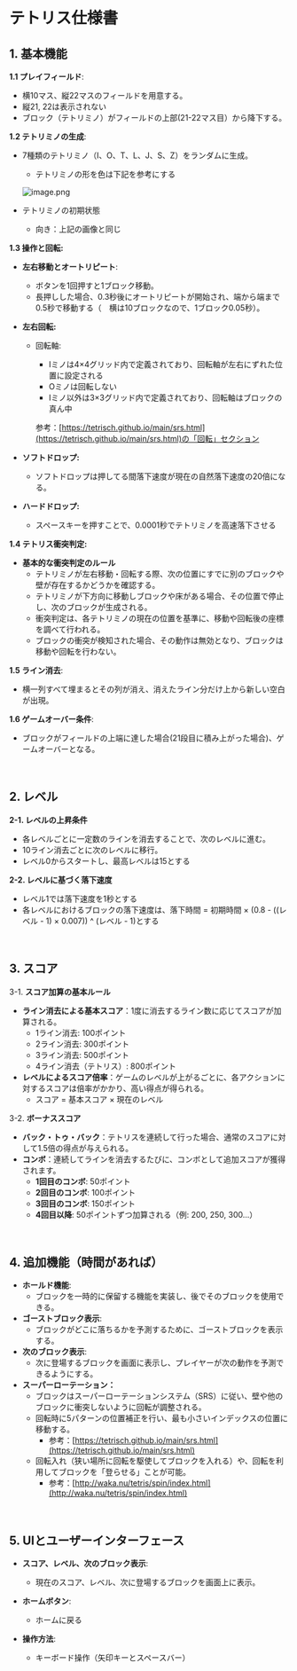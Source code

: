 # テトリス仕様書

## 1. **基本機能**

**1.1 プレイフィールド**:

- 横10マス、縦22マスのフィールドを用意する。
- 縦21, 22は表示されない
- ブロック（テトリミノ）がフィールドの上部(21-22マス目）から降下する。

**1.2 テトリミノの生成**:

- 7種類のテトリミノ（I、O、T、L、J、S、Z）をランダムに生成。
    - テトリミノの形を色は下記を参考にする
    
    ![image.png](https://img.atwiki.jp/tetrismaps/attach/75/379/2020y10m27d_085257857.jpg)
    
- テトリミノの初期状態
    - 向き：上記の画像と同じ
    

**1.3 操作と回転:**

- **左右移動とオートリピート**:
    - ボタンを1回押すと1ブロック移動。
    - 長押しした場合、0.3秒後にオートリピートが開始され、端から端まで0.5秒で移動する（　横は10ブロックなので、1ブロック0.05秒）。
- **左右回転:**
    - 回転軸:
        - Iミノは4×4グリッド内で定義されており、回転軸が左右にずれた位置に設定される
        - Oミノは回転しない
        - Iミノ以外は3×3グリッド内で定義されており、回転軸はブロックの真ん中
        
        参考：[https://tetrisch.github.io/main/srs.html](https://tetrisch.github.io/main/srs.html)の「回転」セクション
        
- **ソフトドロップ:**
    - ソフトドロップは押してる間落下速度が現在の自然落下速度の20倍になる。
- **ハードドロップ:**
    - スペースキーを押すことで、0.0001秒でテトリミノを高速落下させる
    

**1.4 テトリス衝突判定:**

- **基本的な衝突判定のルール**
    - テトリミノが左右移動・回転する際、次の位置にすでに別のブロックや壁が存在するかどうかを確認する。
    - テトリミノが下方向に移動しブロックや床がある場合、その位置で停止し、次のブロックが生成される。
    - 衝突判定は、各テトリミノの現在の位置を基準に、移動や回転後の座標を調べて行われる。
    - ブロックの衝突が検知された場合、その動作は無効となり、ブロックは移動や回転を行わない。
    

**1.5 ライン消去**:

- 横一列すべて埋まるとその列が消え、消えたライン分だけ上から新しい空白が出現。

**1.6 ゲームオーバー条件**:

- ブロックがフィールドの上端に達した場合(21段目に積み上がった場合)、ゲームオーバーとなる。

<br>

## 2. レベル

**2-1. レベルの上昇条件**

- 各レベルごとに一定数のラインを消去することで、次のレベルに進む。
- 10ライン消去ごとに次のレベルに移行。
- レベル0からスタートし、最高レベルは15とする

**2-2. レベルに基づく落下速度**

- レベル1では落下速度を1秒とする
- 各レベルにおけるブロックの落下速度は、落下時間 = 初期時間 × (0.8 - ((レベル - 1) × 0.007)) ^ (レベル - 1)とする

<br>

## 3. スコア

3-1. **スコア加算の基本ルール**

- **ライン消去による基本スコア**：1度に消去するライン数に応じてスコアが加算される。
    - 1ライン消去: 100ポイント
    - 2ライン消去: 300ポイント
    - 3ライン消去: 500ポイント
    - 4ライン消去（テトリス）: 800ポイント
- **レベルによるスコア倍率**：ゲームのレベルが上がるごとに、各アクションに対するスコアは倍率がかかり、高い得点が得られる。
    - スコア = 基本スコア × 現在のレベル
    

3-2. **ボーナススコア**

- **バック・トゥ・バック**：テトリスを連続して行った場合、通常のスコアに対して1.5倍の得点が与えられる。
- **コンボ**：連続してラインを消去するたびに、コンボとして追加スコアが獲得されます。
    - **1回目のコンボ**: 50ポイント
    - **2回目のコンボ**: 100ポイント
    - **3回目のコンボ**: 150ポイント
    - **4回目以降**: 50ポイントずつ加算される（例: 200, 250, 300...）

<br>

## 4. **追加機能（時間があれば）**


- **ホールド機能**:
    - ブロックを一時的に保留する機能を実装し、後でそのブロックを使用できる。
- **ゴーストブロック表示**:
    - ブロックがどこに落ちるかを予測するために、ゴーストブロックを表示する。
- **次のブロック表示**:
    - 次に登場するブロックを画面に表示し、プレイヤーが次の動作を予測できるようにする。
- **スーパーローテーション：**
    - ブロックはスーパーローテーションシステム（SRS）に従い、壁や他のブロックに衝突しないように回転が調整される。
    - 回転時に5パターンの位置補正を行い、最も小さいインデックスの位置に移動する。
        - 参考：[https://tetrisch.github.io/main/srs.html](https://tetrisch.github.io/main/srs.html)
    - 回転入れ（狭い場所に回転を駆使してブロックを入れる）や、回転を利用してブロックを「登らせる」ことが可能。
        - 参考：[http://waka.nu/tetris/spin/index.html](http://waka.nu/tetris/spin/index.html)
        
<br>

## 5. **UIとユーザーインターフェース**

- **スコア、レベル、次のブロック表示**:
    - 現在のスコア、レベル、次に登場するブロックを画面上に表示。
- **ホームボタン**:
    - ホームに戻る

- **操作方法**: 
    - キーボード操作（矢印キーとスペースバー）
